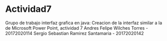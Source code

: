 # Actividad7
Grupo de trabajo interfaz grafica en java: Creacion de la interfaz similar a la de Microsoft Power Point, actividad 7
Andres Felipe Wilches Torres - 20172020114
Sergio Sebastian Ramirez Santamaria - 20172020142
